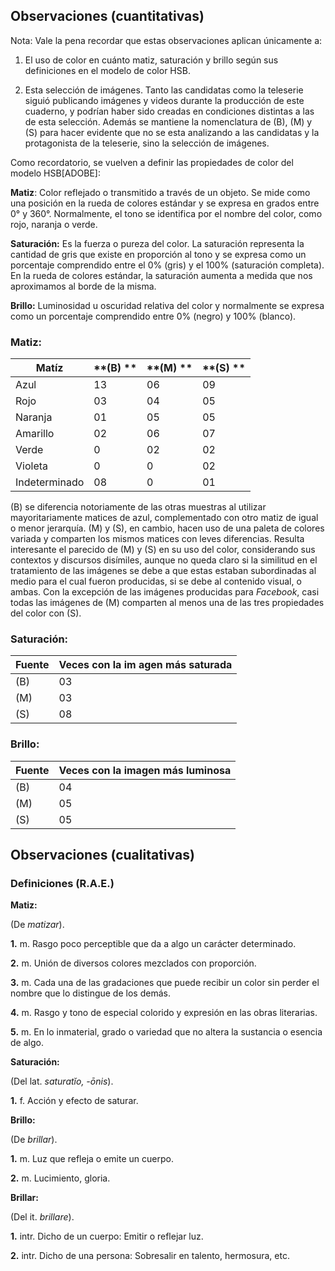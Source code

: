 Observaciones (cuantitativas)
---

Nota: Vale la pena recordar que estas observaciones aplican únicamente a:

1.  El uso de color en cuánto matiz, saturación y brillo según sus definiciones
    en el modelo de color HSB.

2.  Esta selección de imágenes. Tanto las candidatas como la teleserie siguió
    publicando imágenes y videos durante la producción de este cuaderno, y
    podrían haber sido creadas en condiciones distintas a las de esta selección.
    Además se mantiene la nomenclatura de (B), (M) y (S) para hacer evidente que
    no se esta analizando a las candidatas y la protagonista de la teleserie,
    sino la selección de imágenes.



Como recordatorio, se vuelven a definir las propiedades de color del modelo
HSB[ADOBE]:

**Matiz**: Color reflejado o transmitido a través de un objeto. Se mide como una
posición en la rueda de colores estándar y se expresa en grados entre 0° y 360°.
Normalmente, el tono se identifica por el nombre del color, como rojo, naranja o
verde.

**Saturación:** Es la fuerza o pureza del color. La saturación representa la
cantidad de gris que existe en proporción al tono y se expresa como un
porcentaje comprendido entre el 0% (gris) y el 100% (saturación completa). En la
rueda de colores estándar, la saturación aumenta a medida que nos aproximamos al
borde de la misma.

**Brillo:** Luminosidad u oscuridad relativa del color y normalmente se expresa
como un porcentaje comprendido entre 0% (negro) y 100% (blanco).



### Matiz:

|**Matíz**    | **(B) **| **(M) **| **(S) **|
|---------------|----------|----------|----------|
| Azul          | 13       | 06       | 09       |
| Rojo          | 03       | 04       | 05       |
| Naranja       | 01       | 05       | 05       |
| Amarillo      | 02       | 06       | 07       |
| Verde         | 0        | 02       | 02       |
| Violeta       | 0        | 0        | 02       |
| Indeterminado | 08       | 0        | 01       |

(B) se diferencia notoriamente de las otras muestras al utilizar
mayoritariamente matices de azul, complementado con otro matiz de igual o menor
jerarquía. (M) y (S), en cambio, hacen uso de una paleta de colores variada y
comparten los mismos matices con leves diferencias. Resulta interesante el
parecido de (M) y (S) en su uso del color, considerando sus contextos y
discursos disímiles, aunque no queda claro si la similitud en el tratamiento de
las imágenes se debe a que estas estaban subordinadas al medio para el cual
fueron producidas, si se debe al contenido visual, o ambas. Con la excepción de
las imágenes producidas para *Facebook*, casi todas las imágenes de (M)
comparten al menos una de las tres propiedades del color con (S).



### Saturación:

| Fuente | Veces con la im agen más saturada |
|--------|-----------------------------------|
| (B)    | 03                                |
| (M)    | 03                                |
| (S)    | 08                                |

### Brillo:

| Fuente | Veces con la imagen más luminosa |
|--------|----------------------------------|
| (B)    | 04                               |
| (M)    | 05                               |
| (S)    | 05                               |





Observaciones (cualitativas)
---

### Definiciones (R.A.E.)

**Matiz:**

(De *matizar*).

**1.** m. Rasgo poco perceptible que da a algo un carácter determinado.

**2.** m. Unión de diversos colores mezclados con proporción.

**3.** m. Cada una de las gradaciones que puede recibir un color sin perder el
nombre que lo distingue de los demás.

**4.** m. Rasgo y tono de especial colorido y expresión en las obras literarias.

**5.** m. En lo inmaterial, grado o variedad que no altera la sustancia o
esencia de algo.

**Saturación:**

(Del lat. *saturatĭo, -ōnis*).

**1.** f. Acción y efecto de saturar.

**Brillo:**

(De *brillar*).

**1.** m. Luz que refleja o emite un cuerpo.

**2.** m. Lucimiento, gloria.

**Brillar:**

(Del it. *brillare*).

**1.** intr. Dicho de un cuerpo: Emitir o reflejar luz.

**2.** intr. Dicho de una persona: Sobresalir en talento, hermosura, etc.


